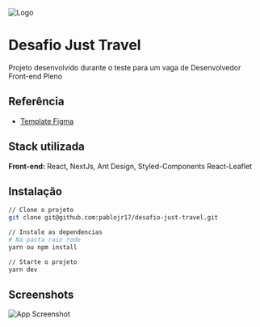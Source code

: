 ![Logo](https://user-images.githubusercontent.com/47211806/182283130-e90ee25c-2a46-4bf2-83fa-7075192d38c3.png)

# Desafio Just Travel

Projeto desenvolvido durante o teste para um vaga de Desenvolvedor Front-end Pleno

## Referência

- [Template Figma](https://www.figma.com/file/SmKhOrWi7o9NT2DXBcIn57/Just-Travel---Front-End?node-id=0%3A1)

## Stack utilizada

**Front-end:** React, NextJs, Ant Design, Styled-Components React-Leaflet

## Instalação

```bash
// Clone o projeto
git clone git@github.com:pablojr17/desafio-just-travel.git

// Instale as dependencias
# Na pasta raiz rode
yarn ou npm install

// Starte o projeto
yarn dev

```

## Screenshots

![App Screenshot](https://user-images.githubusercontent.com/47211806/182284903-94f813d6-7096-4c9c-9373-29d415b4be55.gif)
